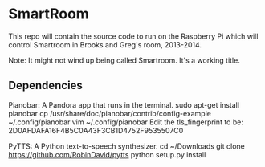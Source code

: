 SmartRoom
=========

This repo will contain the source code to run on the Raspberry Pi which will control Smartroom in Brooks and Greg's room, 2013-2014.

Note: It might not wind up being called Smartroom. It's a working title.

Dependencies
------------
Pianobar: A Pandora app that runs in the terminal.
    sudo apt-get install pianobar
    cp /usr/share/doc/pianobar/contrib/config-example ~/.config/pianobar
    vim ~/.config/pianobar
Edit the tls\_fingerprint to be:
    2D0AFDAFA16F4B5C0A43F3CB1D4752F9535507C0

PyTTS: A Python text-to-speech synthesizer.
    cd ~/Downloads
    git clone https://github.com/RobinDavid/pytts
    python setup.py install
